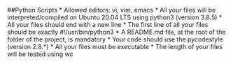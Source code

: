 ##Python Scripts * Allowed editors: vi, vim, emacs * All your files will be interpreted/compiled on Ubuntu 20.04 LTS using python3 (version 3.8.5) * All your files should end with a new line * The first line of all your files should be exactly #!/usr/bin/python3 * A README.md file, at the root of the folder of the project, is mandatory * Your code should use the pycodestyle (version 2.8.*) * All your files must be executable * The length of your files will be tested using wc
